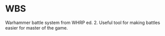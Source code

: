 # WBS
Warhammer battle system from WHRP ed. 2. Useful tool for making battles easier for master of the game.
